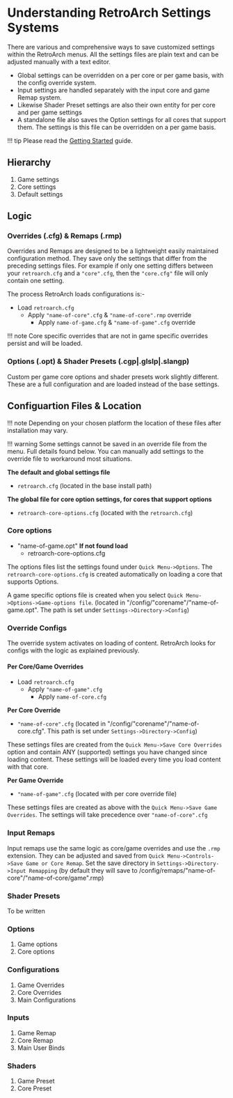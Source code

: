 # Understanding RetroArch Settings Systems

There are various and comprehensive ways to save customized settings within the RetroArch menus. All the settings files are plain text and can be adjusted manually with a text editor.

- Global settings can be overridden on a per core or per game basis, with the config override system.
- Input settings are handled separately with the input core and game Remap system.
- Likewise Shader Preset settings are also their own entity for per core and per game settings
- A standalone file also saves the Option settings for all cores that support them. The settings is this file can be overridden on a per game basis.

!!! tip
    Please read the [Getting Started](windows.md) guide.

## Hierarchy

1. Game settings
2. Core settings
3. Default settings

## Logic

### Overrides (.cfg) & Remaps (.rmp)

Overrides and Remaps are designed to be a lightweight easily maintained configuration method. They save only the settings that differ from the preceding settings files. For example if only one setting differs between your `retroarch.cfg` and a `"core".cfg`, then the `"core.cfg"` file will only contain one setting.

The process RetroArch loads configurations is:-

- Load `retroarch.cfg`
    - Apply `"name-of-core".cfg` & `"name-of-core".rmp` override
        - Apply `name-of-game.cfg` & `"name-of-game".cfg` override

!!! note
    Core specific overrides that are not in game specific overrides persist and will be loaded.

### Options (.opt) & Shader Presets (.cgp|.glslp|.slangp)

Custom per game core options and shader presets work slightly different. These are a full configuration and are loaded instead of the base settings.

## Configuartion Files & Location

!!! note
    Depending on your chosen platform the location of these files after installation may vary.

!!! warning
    Some settings cannot be saved in an override file from the menu. Full details found below. You can manually add settings to the override file to workaround most situations.


**The default and global settings file**

- `retroarch.cfg`  (located in the base install path)

**The global file for core option settings, for cores that support options**

- `retroarch-core-options.cfg` (located with the `retroarch.cfg`)

### Core options

- "name-of-game.opt" **If not found load**
    - retroarch-core-options.cfg

The options files list the settings found under `Quick Menu->Options`. The `retroarch-core-options.cfg` is created automatically on loading a core that supports Options.

A game specific options file is created when you select `Quick Menu->Options->Game-options file`. (located in "/config/"corename"/"name-of-game.opt". The path is set under `Settings->Directory->Config`)

### Override Configs

The override system activates on loading of content. RetroArch looks for configs with the logic as explained previously.

#### Per Core/Game Overrides

- Load `retroarch.cfg`
    - Apply `"name-of-game".cfg`
        - Apply `name-of-core.cfg`

**Per Core Override**

- `"name-of-core".cfg` (located in "/config/"corename"/"name-of-core.cfg". This path is set under `Settings->Directory->Config`)

These settings files are created from the `Quick Menu->Save Core Overrides` option and contain ANY (supported) settings you have changed since loading content. These settings will be loaded every time you load content with that core.   

**Per Game Override**

- `"name-of-game".cfg` (located with per core override file)

These settings files are created as above with the `Quick Menu->Save Game Overrides`. The settings will take precedence over `"name-of-core".cfg`

### Input Remaps

Input remaps use the same logic as core/game overrides and use the `.rmp` extension. They can be adjusted and saved from `Quick Menu->Controls->Save Game or Core Remap`. Set the save directory in `Settings->Directory->Input Remapping` (by default they will save to /config/remaps/"name-of-core"/"name-of-core/game".rmp) 


### Shader Presets

To be written


### Options

1. Game options
2. Core options

### Configurations

1. Game Overrides
2. Core Overrides
3. Main Configurations

### Inputs

1. Game Remap
2. Core Remap
3. Main User Binds

### Shaders

1. Game Preset
2. Core Preset

